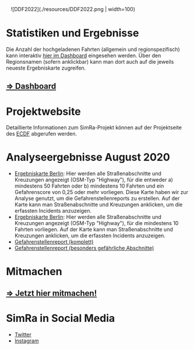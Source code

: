 ㅤ![DDF2022](./resources/DDF2022.png | width=100)

# Statistiken und Ergebnisse

Die Anzahl der hochgeladenen Fahrten (allgemein und regionspezifisch) kann interaktiv [hier im Dashboard](https://simra-project.github.io/dashboard/) eingesehen werden. Über den Regionsnamen (sofern anklickbar) kann man dort auch auf die jeweils neueste Ergebniskarte zugreifen.

## [=> Dashboard](https://simra-project.github.io/dashboard/) 

# Projektwebsite

Detaillierte Informationen zum SimRa-Projekt können auf der Projektseite des [ECDF](https://www.digital-future.berlin/forschung/projekte/simra/) abgerufen werden.

# Analyseergebnisse August 2020
- [Ergebniskarte Berlin](./map.html?region=berlin): Hier werden alle Straßenabschnitte und Kreuzungen angezeigt (OSM-Typ "Highway"), für die entweder a) mindestens 50 Fahrten oder b) mindestens 10 Fahrten und ein Gefahrenscore von 0,25 oder mehr vorliegen. Diese Karte haben wir zur Analyse genutzt, um die Gefahrenstellenreports zu erstellen. Auf der Karte kann man Straßenabschnitte und Kreuzungen anklicken, um die erfassten Incidents anzuzeigen.
- [Ergebniskarte Berlin](./map.html?region=berlin10): Hier werden alle Straßenabschnitte und Kreuzungen angezeigt (OSM-Typ "Highway"), für die mindestens 10 Fahrten vorliegen. Auf der Karte kann man Straßenabschnitte und Kreuzungen anklicken, um die erfassten Incidents anzuzeigen.
- [Gefahrenstellenreport (komplett)](./2020-08_complete.pdf)
- [Gefahrenstellenreport (besonders gefährliche Abschnitte)](./2020-08_most_dangerous.pdf)

# Mitmachen
## [=> Jetzt hier mitmachen!](./mitmachen.html)

# SimRa in Social Media
- [Twitter](https://twitter.com/SimRa_App)
- [Instagram](https://www.instagram.com/sicherheitimradverkehr/)
